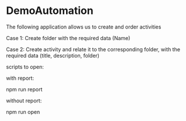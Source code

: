 # DemoAutomation

The following application allows us to create and order activities

Case 1:
Create folder with the required data (Name)

Case 2:
Create activity and relate it to the corresponding folder, with the required data
(title, description, folder)

scripts to open:

with report:

npm run report

without report:

npm run open
